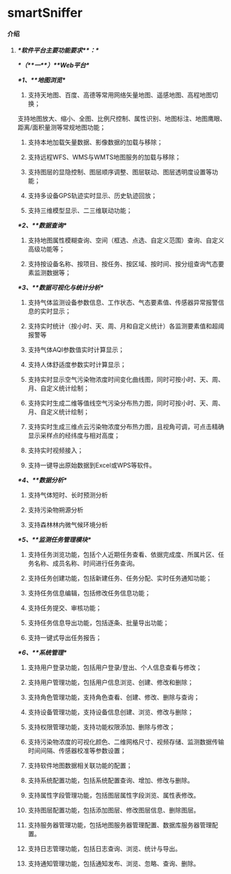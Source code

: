 # smartSniffer

#### 介绍
1. ***\*软件平台主要功能要求\*******\*：\****

   ***\*（\*******\*一\*******\*）\*******\*Web平台\****

   ***\*1、\*******\*地图浏览\****

   1) 支持天地图、百度、高德等常用网络矢量地图、遥感地图、高程地图切换；

   支持地图放大、缩小、全图、比例尺控制、属性识别、地图标注、地图鹰眼、距离/面积量测等常规地图功能；

   1) 支持本地加载矢量数据、影像数据的加载与移除；

   2) 支持远程WFS、WMS与WMTS地图服务的加载与移除；

   3) 支持图层的显隐控制、图层顺序调整、图层联动、图层透明度设置等功能；

   4) 支持多设备GPS轨迹实时显示、历史轨迹回放；

   5) 支持三维模型显示、二三维联动功能；

   ***\*2、\*******\*数据查询\****

   1) 支持地图属性模糊查询、空间（框选、点选、自定义范围）查询、自定义高级功能等；

   2) 支持按设备名称、按项目、按任务、按区域、按时间、按分组查询气态要素监测数据等；

   ***\*3、\*******\*数据可视化与统计分析\****

   1) 支持气体监测设备参数信息、工作状态、气态要素值、传感器异常报警信息的实时显示；

   2) 支持实时统计（按小时、天、周、月和自定义统计）各监测要素值和超阈报警等

   3) 支持气体AQI参数值实时计算显示；

   4) 支持人体舒适度参数实时计算显示；

   5) 支持实时显示空气污染物浓度时间变化曲线图，同时可按小时、天、周、月、自定义统计绘制；

   6) 支持实时生成二维等值线空气污染分布热力图，同时可按小时、天、周、月、自定义统计绘制；

   7) 支持实时生成三维点云污染物浓度分布热力图，且视角可调，可点击精确显示采样点的经纬度与相对高度；

   8) 支持实时视频接入；

   9) 支持一键导出原始数据到Excel或WPS等软件。

   ***\*4、\*******\*数据分析\****

   1) 支持气体短时、长时预测分析

   2) 支持污染物朔源分析

   3) 支持森林林内微气候环境分析

   ***\*5、\*******\*监测任务管理模块\****

   1) 支持任务浏览功能，包括个人近期任务查看、依据完成度、所属片区、任务名称、成员名称、时间进行任务查询。

   2) 支持任务创建功能，包括新建任务、任务分配、实时任务通知功能；

   3) 支持任务信息编辑，包括修改任务信息功能；

   4) 支持任务提交、审核功能；

   5) 支持任务信息导出功能，包括逐条、批量导出功能；

   6) 支持一键式导出任务报告；

   ***\*6、\*******\*系统管理\****

   1) 支持用户登录功能，包括用户登录/登出、个人信息查看与修改；

   2) 支持用户管理功能，包括用户信息浏览、创建、修改和删除；

   3) 支持角色管理功能，支持角色查看、创建、修改、删除与查询；

   4) 支持设备管理功能，支持设备信息创建、浏览、修改与删除；

   5) 支持权限管理功能，支持功能权限添加、删除与修改；

   6) 支持污染物浓度的可视化颜色、二维网格尺寸、视频存储、监测数据传输时间间隔、传感器校准等参数设置；

   7) 支持软件地图数据相关联功能的配置；

   8) 支持系统配置功能，包括系统配置查询、增加、修改与删除。

   9) 支持属性字段管理功能，包括图层属性字段浏览、属性表修改。

   10) 支持图层配置功能，包括添加图层、修改图层信息、删除图层。

   11) 支持服务器管理功能，包括地图服务器管理配置、数据库服务器管理配置。

   12) 支持日志管理功能，包括日志查询、浏览、统计与导出。

   13) 支持通知管理功能，包括通知发布、浏览、忽略、查询、删除。
